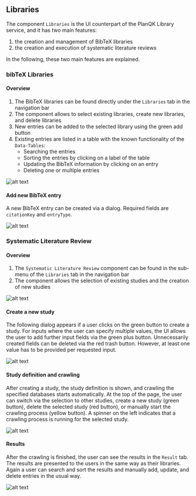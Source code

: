 ## Libraries

The component `Libraries` is the UI counterpart of the PlanQK Library service, and it has two main features:
    
1. the creation and management of BibTeX libraries
2. the creation and execution of systematic literature reviews

In the following, these two main features are explained.

### bibTeX Libraries

#### Overview
1. The BibTeX libraries can be found directly under the `Libraries` tab in the navigation bar
2. The component allows to select existing libraries, create new libraries, and delete libraries
3. New entries can be added to the selected library using the green add button
4. Existing entries are listed in a table with the known functionality of the `Data-Tables`:
    * Searching the entries 
    * Sorting the entries by clicking on a label of the table
    * Updating the BibTeX information by clicking on an entry
    * Deleting one or multiple entries

![alt text](../images/libraries/overview_library_ui.png "Overview Libraries")

#### Add new BibTeX entry
A new BibTeX entry can be created via a dialog.
Required fields are `citationKey` and `entryType`.

![alt text](../images/libraries/add_new_bibentry.png "Add new bibTeX entry")

### Systematic Literature Review

#### Overview
1. The `Systematic Literature Review` component can be found in the sub-menu of the `Libraries` tab in the navigation bar
2. The component allows the selection of existing studies and the creation of new studies

![alt text](../images/libraries/overview_slr.png "Overview SLR")

#### Create a new study

The following dialog appears if a user clicks on the green button to create a study.
For inputs where the user can specify multiple values, the UI allows the user to add further input fields via the green plus button.
Unnecessarily created fields can be deleted via the red trash button.
However, at least one value has to be provided per requested input.

![alt text](../images/libraries/create_study.png "Create a new study")


#### Study definition and crawling

After creating a study, the study definition is shown, and crawling the specified databases starts automatically.
At the top of the page, the user can switch via the selection to other studies, create a new study (green button), delete the selected study (red button), or manually start the crawling process (yellow button).
A spinner on the left indicates that a crawling process is running for the selected study.

![alt text](../images/libraries/study_definiton.png "Study definition")

#### Results
After the crawling is finished, the user can see the results in the `Result` tab.
The results are presented to the users in the same way as their libraries.
Again a user can search and sort the results and manually add, update, and delete entries in the usual way.

![alt text](../images/libraries/study_results.png "Study results")


